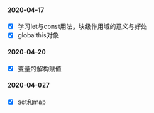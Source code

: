 #### 2020-04-17
- [x] 学习let与const用法，块级作用域的意义与好处
- [x] globalthis对象

#### 2020-04-20
- [x] 变量的解构赋值

#### 2020-04-027
- [x] set和map